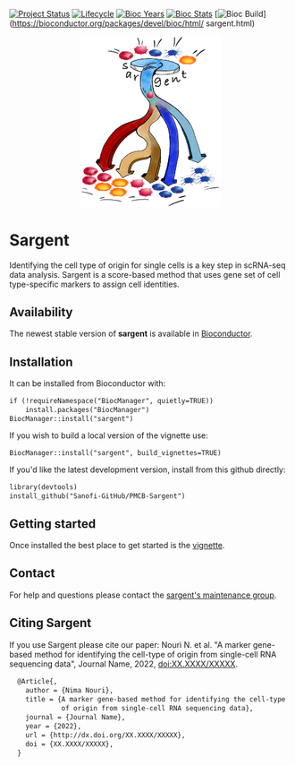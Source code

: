 [![Project Status](http://www.repostatus.org/badges/latest/active.svg)](http://www.repostatus.org/#active)
[![Lifecycle](https://img.shields.io/badge/lifecycle-stable-brightgreen.svg)](https://www.tidyverse.org/lifecycle/#stable)
[![Bioc Years](https://bioconductor.org/shields/years-in-bioc/sargent.svg)](https://bioconductor.org/packages/devel/bioc/html/sargent.html)
[![Bioc Stats](https://bioconductor.org/shields/downloads/sargent.svg)](https://bioconductor.org/packages/devel/bioc/html/sargent.html)
[![Bioc Build](https://bioconductor.org/shields/build/devel/bioc/sargent.svg)](https://bioconductor.org/packages/devel/bioc/html/
sargent.html)

<p align="center" width="100%">
<img width="50%" src="vignettes/sargent-logo.png"> 
</p>

# Sargent

Identifying the cell type of origin for single cells is a key step in scRNA-seq
data analysis. Sargent is a score-based method that uses gene set of cell
type-specific markers to assign cell identities.


## Availability 

The newest stable version of **sargent** is available in [Bioconductor][bioc]. 


## Installation

It can be installed from Bioconductor with:

```{r}
if (!requireNamespace("BiocManager", quietly=TRUE))
    install.packages("BiocManager")
BiocManager::install("sargent")
```

If you wish to build a local version of the vignette use:

```{r}
BiocManager::install("sargent", build_vignettes=TRUE)
```

If you'd like the latest development version, install from this github directly:

```{r}
library(devtools)
install_github("Sanofi-GitHub/PMCB-Sargent")
```


## Getting started

Once installed the best place to get started is the [vignette][vignette].


## Contact

For help and questions please contact the [sargent's maintenance group](mailto:ni.nouri@gmail.com).


## Citing Sargent

If you use Sargent please cite our paper: Nouri N. et al. "A marker gene-based
method for identifying the cell-type of origin from single-cell RNA sequencing
data", Journal Name, 2022, [doi:XX.XXXX/XXXXX][paper].

```
  @Article{,
    author = {Nima Nouri},
    title = {A marker gene-based method for identifying the cell-type 
             of origin from single-cell RNA sequencing data},
    journal = {Journal Name},
    year = {2022},
    url = {http://dx.doi.org/XX.XXXX/XXXXX},
    doi = {XX.XXXX/XXXXX},
  }
```

[vignette]: https://bioconductor.org/packages/devel/bioc/vignettes/sargent/inst/doc/Sargent-Vignette.html
[bioc]: https://bioconductor.org/packages/devel/bioc/html/sargent.html
[paper]: http://dx.doi.org/XX.XXXX/XXXXX
